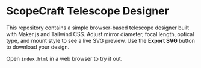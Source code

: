 # ScopeCraft Telescope Designer

This repository contains a simple browser-based telescope designer built with Maker.js and Tailwind CSS. Adjust mirror diameter, focal length, optical type, and mount style to see a live SVG preview. Use the **Export SVG** button to download your design.

Open `index.html` in a web browser to try it out.
